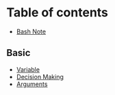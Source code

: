# Table of contents

* [Bash Note](README.md)

## Basic

* [Variable](basic/variable.md)
* [Decision Making](basic/page-2.md)
* [Arguments](basic/arguments.md)
